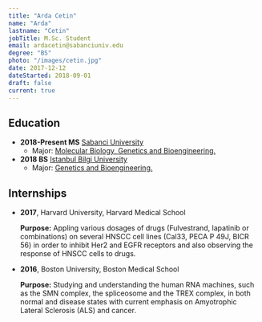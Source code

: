```yaml
---
title: "Arda Cetin"
name: "Arda"
lastname: "Cetin"
jobTitle: M.Sc. Student
email: ardacetin@sabanciuniv.edu
degree: "BS"
photo: "/images/cetin.jpg"
date: 2017-12-12
dateStarted: 2018-09-01
draft: false
current: true
---
```


## Education

* **2018-Present MS** [Sabanci University](https://sabanciuniv.edu/en/)
    * Major: [Molecular Biology, Genetics and Bioengineering.](https://bio.sabanciuniv.edu/tr/egitim/lisansustu)
* **2018 BS** [Istanbul Bilgi University](https://www.bilgi.edu.tr/en/)
    * Major: [Genetics and Bioengineering.](https://www.bilgi.edu.tr/en/academic/faculty-of-engineering-and-natural-sciences/genetics-and-bioengineering/)

## Internships

* **2017**, Harvard University, Harvard Medical School

    **Purpose:** Appling various dosages of drugs (Fulvestrand, lapatinib or combinations) on
several HNSCC cell lines (Cal33, PECA P 49J, BICR 56) in order to inhibit Her2 and EGFR
receptors and also observing the response of HNSCC cells to drugs.

* **2016**, Boston University, Boston Medical School

    **Purpose:** Studying and understanding the human RNA machines, such as the SMN complex,
the spliceosome and the TREX complex, in both normal and disease states with current
emphasis on Amyotrophic Lateral Sclerosis (ALS) and cancer.